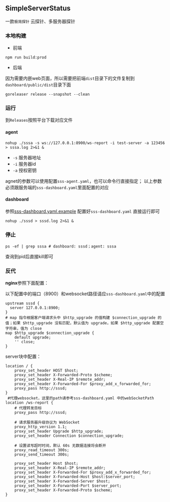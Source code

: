 ## SimpleServerStatus

一款`极简探针` 云探针、多服务器探针

### 本地构建

* 前端

```
npm run build:prod
```

* 后端

因为需要内嵌web页面，所以需要把前端`dist`目录下的文件复制到`dashboard/public/dist`目录下面

```
goreleaser release --snapshot --clean
```

### 运行

到`Releases`按照平台下载对应文件

#### agent

```shell
nohup ./sssa -s ws://127.0.0.1:8900/ws-report -i test-server -a 123456 > sssa.log 2>&1 &
```

* `-s` 服务器地址
* `-i` 服务器id
* `-a` 授权密钥

agnet的参数可以使用配置`sss-agent.yaml`，也可以命令行直接指定；
以上参数必须跟服务端的`sss-dashboard.yaml`里面配置的对应

#### dashboard

参照[sss-dashboard.yaml.example](sss-dashboard.yaml.example) 配置好`sss-dashboard.yaml` 直接运行即可

```shell
nohup ./sssd > sssd.log 2>&1 &
```

### 停止

```shell
ps -ef | grep sssa # dashboard: sssd；agent: sssa
```

查询到pid后直接kill即可

### 反代

**nginx**参照下面配置：

以下配置中的端口（8900）和websocket路径请应`sss-dashboard.yaml`中的配置

```
upstream sssd {
  server 127.0.0.1:8900;
}
# map 指令根据客户端请求头中 $http_upgrade 的值构建 $connection_upgrade 的值；如果 $http_upgrade 没有匹配，默认值为 upgrade，如果 $http_upgrade 配置空字符串，值为 close
map $http_upgrade $connection_upgrade {
    default upgrade;
    '' close;
}
```

server块中配置：

```
location / {
    proxy_set_header HOST $host;
    proxy_set_header X-Forwarded-Proto $scheme;
    proxy_set_header X-Real-IP $remote_addr;
    proxy_set_header X-Forwarded-For $proxy_add_x_forwarded_for;
    proxy_pass http://sssd;
}
 #代理websocket，这里的path请参考sss-dashboard.yaml 中的webSocketPath 
location /ws-report {
    # 代理转发目标
    proxy_pass http://sssd;

    # 请求服务器升级协议为 WebSocket
    proxy_http_version 1.1;
    proxy_set_header Upgrade $http_upgrade;
    proxy_set_header Connection $connection_upgrade;

    # 设置读写超时时间，默认 60s 无数据连接将会断开
    proxy_read_timeout 300s;
    proxy_send_timeout 300s;

    proxy_set_header Host $host;
    proxy_set_header X-Real-IP $remote_addr;
    proxy_set_header X-Forwarded-For $proxy_add_x_forwarded_for;
    proxy_set_header X-Forwarded-Host $host:$server_port;
    proxy_set_header X-Forwarded-Server $host;
    proxy_set_header X-Forwarded-Port $server_port;
    proxy_set_header X-Forwarded-Proto $scheme;
}
```


